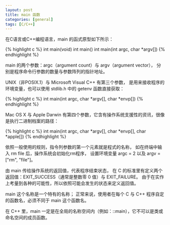 ```yaml
---
layout: post
title: main 函数
categories: [general]
tags: [C/C++]
---
```


在C语言或C++编程语言，main 的函式原型如下所示：

{% highlight c %}
int main(void)
int main()
int main(int argc, char *argv[])
{% endhighlight %}

main 的两个参数：argc（argument count）与 argv（argument vector），
分别是程序命令行参数的数量与参数阵列的指针地址。

UNIX（非POSIX.1）与 Microsoft Visual C++ 有第三个参数，
是用来接收程序的环境变量，也可以使用 stdlib.h 中的 getenv 函数直接获取：

{% highlight c %}
int main(int argc, char *argv[], char *envp[])
{% endhighlight %}

Mac OS X 与 Apple Darwin 有第四个参数，它含有操作系统支援性的资讯，很像是执行二进制档案的路径：

{% highlight c %}
    int main(int argc, char *argv[], char *envp[], char *apple[])
{% endhighlight %}

依照一般使用的规则，指令列参数的第一个元素就是程式的名称，
如在终端中输入 rm file 后，操作系统会初始化rm程序，
设置环境变量 argc = 2 以及 argv = ["rm", "file"]。

由 main 传给操作系统的返回值，代表程序结束状态，
在 C 的标准里有定义两个返回值：EXIT_SUCCESS（通常是整数零 0 值）与 EXIT_FAILURE。
由于在实作上考量到各种的可能性，所以依照可能会发生的状态来定义返回值。

main 这个名称是一个特有的名称；
正常来说，使用者在每个 C 与 C++ 程序自定的函数名，必须不同于 main 这个函数名。

在 C++ 里，main 一定是在全局的名称空间内（例如：::main），它不可以是类或命名空间的成员函数。

